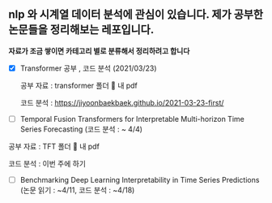 ## nlp 와 시계열 데이터 분석에 관심이 있습니다. 제가 공부한 논문들을 정리해보는 레포입니다.
**자료가 조금 쌓이면 카테고리 별로 분류해서 정리하려고 합니다**

- [x] Transformer 공부 , 코드 분석 (2021/03/23)

  공부 자료 : transformer 폴더 📂 내 pdf 

  코드 분석 : https://jiyoonbaekbaek.github.io/2021-03-23-first/

- [ ]  Temporal Fusion Transformers for Interpretable Multi-horizon Time Series Forecasting  (코드 분석 : ~ 4/4)

  공부 자료 : TFT 폴더 📂 내 pdf 
  
  코드 분석 : 이번 주에 하기 
  
- [ ] Benchmarking Deep Learning Interpretability in Time Series Predictions (논문 읽기 : ~4/11, 코드 분석 : ~4/18)

